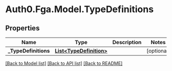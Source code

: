# Auth0.Fga.Model.TypeDefinitions

## Properties

Name | Type | Description | Notes
------------ | ------------- | ------------- | -------------
**_TypeDefinitions** | [**List&lt;TypeDefinition&gt;**](TypeDefinition.md) |  | [optional] 

[[Back to Model list]](../README.md#models) [[Back to API list]](../README.md#api-endpoints) [[Back to README]](../README.md)

